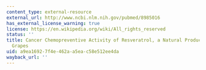 ```yaml
---
content_type: external-resource
external_url: http://www.ncbi.nlm.nih.gov/pubmed/8985016
has_external_license_warning: true
license: https://en.wikipedia.org/wiki/All_rights_reserved
status: ''
title: Cancer Chemopreventive Activity of Resveratrol, a Natural Product Derived from
  Grapes
uid: a9ea1692-7f4e-462a-a5ea-c58e512ee4da
wayback_url: ''
---
```

